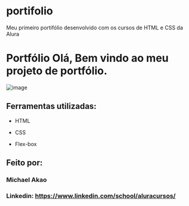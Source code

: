 # portifolio
Meu primeiro portifólio desenvolvido com os cursos de HTML e CSS da Alura

# Portfólio Olá, Bem vindo ao meu projeto de portfólio.

![image](https://user-images.githubusercontent.com/77756047/211304452-220fedf0-f91b-490f-8a65-a60ce860bc5c.png)

## Ferramentas utilizadas:

* HTML

* CSS

* Flex-box

## Feito por:

### Michael Akao

### Linkedin: https://www.linkedin.com/school/aluracursos/
